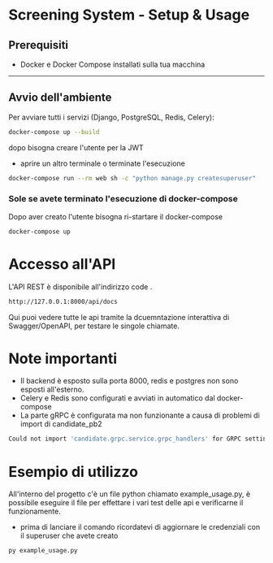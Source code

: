 # Screening System - Setup & Usage

## Prerequisiti

- Docker e Docker Compose installati sulla tua macchina

---

## Avvio dell'ambiente

Per avviare tutti i servizi (Django, PostgreSQL, Redis, Celery):

```bash
docker-compose up --build
```

dopo bisogna creare l'utente per la JWT
- aprire un altro terminale o terminate l'esecuzione

```bash
docker-compose run --rm web sh -c "python manage.py createsuperuser"
```

### Sole se avete terminato l'esecuzione di docker-compose
Dopo aver creato l'utente bisogna ri-startare il docker-compose
```bash
docker-compose up
```

# Accesso all'API
L'API REST è disponibile all'indirizzo code .

```bash
http://127.0.0.1:8000/api/docs
```

Qui puoi vedere tutte le api tramite la dcuemntazione interattiva di Swagger/OpenAPI, per testare le singole chiamate.


# Note importanti
- Il backend è esposto sulla porta 8000, redis e postgres non sono esposti all'esterno.
- Celery e Redis sono configurati e avviati in automatico dal docker-compose
- La parte gRPC è configurata ma non funzionante a causa di problemi di import di candidate_pb2 

```bash
Could not import 'candidate.grpc.service.grpc_handlers' for GRPC setting 'ROOT_HANDLERS_HOOK'. ModuleNotFoundError: No module named 'candidate_pb2'.
```


# Esempio di utilizzo

All'interno del progetto c'è un file python chiamato example_usage.py, 
è possibile eseguire il file per effettare i vari test delle api e verificarne il funzionamente.
- prima di lanciare il comando ricordatevi di aggiornare le credenziali con il superuser che avete creato
  
```bash
py example_usage.py
```




